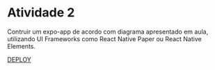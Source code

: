 # Atividade 2

Contruir um expo-app de acordo com diagrama apresentado em aula, utilizando UI Frameworks como React Native Paper ou React Native Elements.

[DEPLOY]()
